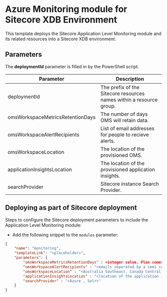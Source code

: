 # Azure Monitoring module for Sitecore XDB Environment

This template deploys the Sitecore Application Level Monitoring module and its related resources into a Sitecore XDB environment.

## Parameters

The **deploymentId** parameter is filled in by the PowerShell script.

| Parameter                                 | Description
--------------------------------------------|------------------------------------------------
| deploymentId                              | The prefix of the Sitecore resources names within a resource group.
| omsWorkspaceMetricsRetentionDays          | The number of days OMS will retain data.
| omsWorkspaceAlertRecipients               | List of email addresses for people to recieve alerts. 
| omsWorkspaceLocation                      | The location of the provisioned OMS.
| applicationInsightsLocation               | The location of the provisioned application insights.
| searchProvider                            | Sitecore instance Search Provider.

## Deploying as part of Sitecore deployment

Steps to configure the Sitecore deployment parameters to include the Application Level Monitoring module:

  * Add the following snippet to the `modules` parameter:

```JSON
{
    "name": "monitoring",
    "templateLink": "<placeholder>",
    "parameters": {
        "omsWorkspaceMetricsRetentionDays" : <integer value. Plan comes with 31 by default>,
		"omsWorkspaceAlertRecipients" : "<emails seperated by a semi colon>",
		"omsWorkspaceLocation" : "<Australia Southeast, Canada Central, Central India, East US, Japan East, Southeast Asia, UK South or West Europe>",
		"applicationInsightsLocation" : "<location of the application insight associated with Sitecore>",
		"searchProvider" : "<Azure , Solr>"
    }
}
```